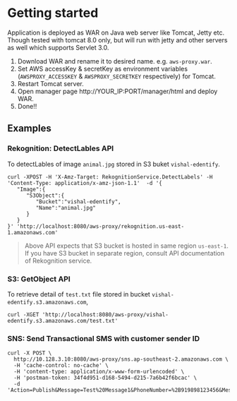 # Getting started

Application is deployed as WAR on Java web server like Tomcat, Jetty etc. Though tested with tomcat 8.0 only, but will run with jetty and other servers as well which supports Servlet 3.0.

1. Download WAR and rename it to desired name. e.g. `aws-proxy.war`.
2. Set AWS accessKey & secretKey as environment variables (`AWSPROXY_ACCESSKEY` & `AWSPROXY_SECRETKEY` respectively) for Tomcat. 
3. Restart Tomcat server.
4. Open manager page http://YOUR_IP:PORT/manager/html and deploy WAR.
5. Done!!


## Examples

### Rekognition: DetectLables API

To detectLables of image `animal.jpg` stored in S3 buket `vishal-edentify`. 

```
curl -XPOST -H 'X-Amz-Target: RekognitionService.DetectLabels' -H 'Content-Type: application/x-amz-json-1.1'  -d '{
   "Image":{
      "S3Object":{
         "Bucket":"vishal-edentify",
         "Name":"animal.jpg"
      }
   }
}' 'http://localhost:8080/aws-proxy/rekognition.us-east-1.amazonaws.com'
``` 

> Above API expects that S3 bucket is hosted in same region `us-east-1`. If you have S3 bucket in separate region, consult API documentation of Rekognition service.

### S3: GetObject API
To retrieve detail of `test.txt` file stored in bucket `vishal-edentify.s3.amazonaws.com`,
 
```
curl -XGET 'http://localhost:8080/aws-proxy/vishal-edentify.s3.amazonaws.com/test.txt'
``` 


### SNS: Send Transactional SMS with customer sender ID

```
curl -X POST \
  http://10.128.3.10:8080/aws-proxy/sns.ap-southeast-2.amazonaws.com \
  -H 'cache-control: no-cache' \
  -H 'content-type: application/x-www-form-urlencoded' \
  -H 'postman-token: 34f4d951-d168-5494-d215-7a6b42f6bcac' \
  -d 'Action=Publish&Message=Test%20Message1&PhoneNumber=%2B919898123456&MessageAttributes.entry.1.Name=AWS.SNS.SMS.SMSType&MessageAttributes.entry.1.Value.DataType=String&MessageAttributes.entry.1.Value.StringValue=Transactional&MessageAttributes.entry.2.Name=AWS.SNS.SMS.SenderID&MessageAttributes.entry.2.Value.DataType=String&MessageAttributes.entry.2.Value.StringValue=EDENTIFY'
```
  
